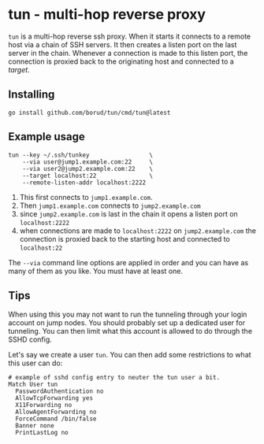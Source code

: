 # tun - multi-hop reverse proxy

`tun` is a multi-hop reverse ssh proxy. When it starts it connects to a remote host via a chain of SSH servers.  It then creates a listen port on the last server in the chain.  Whenever a connection is made to this listen port, the connection is proxied back to the originating host and connected to a *target*.

## Installing

```shell
go install github.com/borud/tun/cmd/tun@latest
```

## Example usage

```shell
tun --key ~/.ssh/tunkey                 \
    --via user@jump1.example.com:22     \
    --via user2@jump2.example.com:22    \
    --target localhost:22               \
    --remote-listen-addr localhost:2222
```

1. This first connects to `jump1.example.com`.
2. Then `jump1.example.com` connects to `jump2.example.com`
3. since `jump2.example.com` is last in the chain it opens a listen port on `localhost:2222`
4. when connections are made to `localhost:2222` on `jump2.example.com` the connection
   is proxied back to the starting host and connected to `localhost:22`

The `--via` command line options are applied in order and you can have as many of them as you like.  You must have at least one.

## Tips

When using this you may not want to run the tunneling through your login account on jump nodes. You should probably set up a dedicated user for tunneling. You can then limit what this account is allowed to do through the SSHD config.  

Let's say we create a user `tun`.  You can then add some restrictions to what this user can do:

```text
# example of sshd config entry to neuter the tun user a bit.
Match User tun
  PasswordAuthentication no
  AllowTcpForwarding yes
  X11Forwarding no
  AllowAgentForwarding no
  ForceCommand /bin/false
  Banner none
  PrintLastLog no
```
